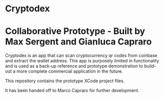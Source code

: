 # Cryptodex
# Collaborative Prototype - Built by Max Sergent and Gianluca Capraro

Cryptodex is an app that can scan cryptocurrency qr codes from coinbase and extract the wallet address. This app is purposely limited in functionality and is used as a back-up reference and prototype demonstration to build-out a more complete commercial application in the future.

This repository contains the prototype XCode project files. 

It has been handed off to Marco Capraro for further development.
